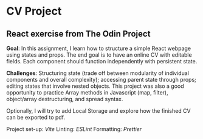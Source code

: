 # CV Project

## React exercise from The Odin Project

**Goal**: In this assignment, I learn how to structure a simple React webpage using states and props.
The end goal is to have an online CV with editable fields.
Each component should function independently with persistent state.

**Challenges**: Structuring state (trade off between modularity of individual components and overall complexity); accessing parent state through props; editing states that involve nested objects. This project was also a good opportunity to practice Array methods in Javascript (map, filter), object/array destructuring, and spread syntax.

Optionally, I will try to add Local Storage and explore how the finished CV can be exported to pdf.

Project set-up: _Vite_
Linting: _ESLint_
Formatting: _Prettier_
